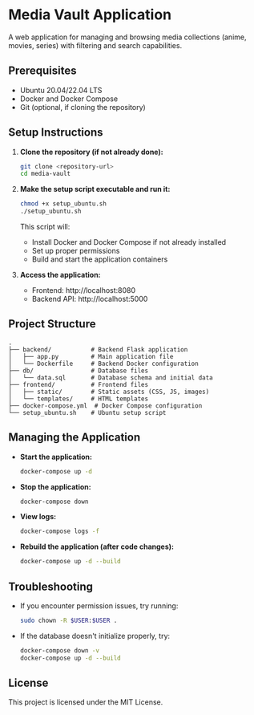 # Media Vault Application

A web application for managing and browsing media collections (anime, movies, series) with filtering and search capabilities.

## Prerequisites

- Ubuntu 20.04/22.04 LTS
- Docker and Docker Compose
- Git (optional, if cloning the repository)

## Setup Instructions

1. **Clone the repository (if not already done):**
   ```bash
   git clone <repository-url>
   cd media-vault
   ```

2. **Make the setup script executable and run it:**
   ```bash
   chmod +x setup_ubuntu.sh
   ./setup_ubuntu.sh
   ```
   
   This script will:
   - Install Docker and Docker Compose if not already installed
   - Set up proper permissions
   - Build and start the application containers

3. **Access the application:**
   - Frontend: http://localhost:8080
   - Backend API: http://localhost:5000

## Project Structure

```
.
├── backend/           # Backend Flask application
│   ├── app.py         # Main application file
│   └── Dockerfile     # Backend Docker configuration
├── db/                # Database files
│   └── data.sql       # Database schema and initial data
├── frontend/          # Frontend files
│   ├── static/        # Static assets (CSS, JS, images)
│   └── templates/     # HTML templates
├── docker-compose.yml  # Docker Compose configuration
└── setup_ubuntu.sh    # Ubuntu setup script
```

## Managing the Application

- **Start the application:**
  ```bash
  docker-compose up -d
  ```

- **Stop the application:**
  ```bash
  docker-compose down
  ```

- **View logs:**
  ```bash
  docker-compose logs -f
  ```

- **Rebuild the application (after code changes):**
  ```bash
  docker-compose up -d --build
  ```

## Troubleshooting

- If you encounter permission issues, try running:
  ```bash
  sudo chown -R $USER:$USER .
  ```

- If the database doesn't initialize properly, try:
  ```bash
  docker-compose down -v
  docker-compose up -d --build
  ```

## License

This project is licensed under the MIT License.
